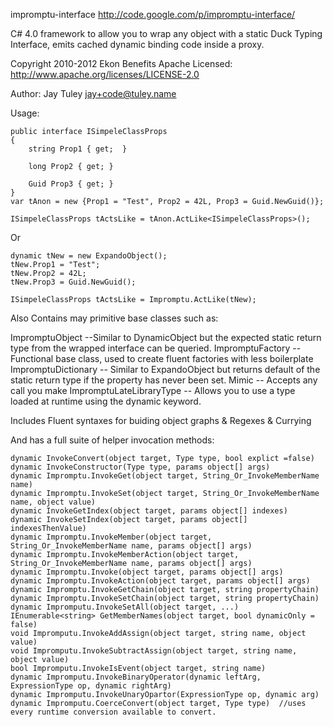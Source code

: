 impromptu-interface http://code.google.com/p/impromptu-interface/

C# 4.0 framework to allow you to wrap any object with a static Duck Typing Interface, emits cached dynamic binding code inside a proxy.

Copyright 2010-2012 Ekon Benefits
Apache Licensed: http://www.apache.org/licenses/LICENSE-2.0

Author:
Jay Tuley jay+code@tuley.name


Usage:

    public interface ISimpeleClassProps
    {
        string Prop1 { get;  }

        long Prop2 { get; }

        Guid Prop3 { get; }
    }
    var tAnon = new {Prop1 = "Test", Prop2 = 42L, Prop3 = Guid.NewGuid()};

    ISimpeleClassProps tActsLike = tAnon.ActLike<ISimpeleClassProps>();
Or

    dynamic tNew = new ExpandoObject();
    tNew.Prop1 = "Test";
    tNew.Prop2 = 42L;
    tNew.Prop3 = Guid.NewGuid();

    ISimpeleClassProps tActsLike = Impromptu.ActLike(tNew);

Also Contains may primitive base classes such as:

ImpromptuObject --Similar to DynamicObject but the expected static return type from the wrapped interface can be queried.
ImpromptuFactory -- Functional base class, used to create fluent factories with less boilerplate
ImpromptuDictionary -- Similar to ExpandoObject but returns default of the static return type if the property has never been set.
Mimic -- Accepts any call you make
ImpromptuLateLibraryType -- Allows you to use a type loaded at runtime using the dynamic keyword.

Includes Fluent syntaxes for buiding object graphs & Regexes & Currying

And has a full suite of helper invocation methods:

    dynamic InvokeConvert(object target, Type type, bool explict =false)
    dynamic InvokeConstructor(Type type, params object[] args)
    dynamic Impromptu.InvokeGet(object target, String_Or_InvokeMemberName name)
    dynamic Impromptu.InvokeSet(object target, String_Or_InvokeMemberName name, object value)
    dynamic InvokeGetIndex(object target, params object[] indexes)
    dynamic InvokeSetIndex(object target, params object[] indexesThenValue)
    dynamic Impromptu.InvokeMember(object target, String_Or_InvokeMemberName name, params object[] args)
    dynamic Impromptu.InvokeMemberAction(object target, String_Or_InvokeMemberName name, params object[] args)
    dynamic Impromptu.Invoke(object target, params object[] args)
    dynamic Impromptu.InvokeAction(object target, params object[] args)
    dynamic Impromptu.InvokeGetChain(object target, string propertyChain)
    dynamic Impromptu.InvokeSetChain(object target, string propertyChain)
    dynamic Impromputu.InvokeSetAll(object target, ...)
    IEnumerable<string> GetMemberNames(object target, bool dynamicOnly = false)
    void Impromputu.InvokeAddAssign(object target, string name, object value)
    void Impromputu.InvokeSubtractAssign(object target, string name, object value)
    bool Impromputu.InvokeIsEvent(object target, string name)
    dynamic Impromputu.InvokeBinaryOperator(dynamic leftArg, ExpressionType op, dynamic rightArg)
    dynamic Impromputu.InvokeUnaryOpartor(ExpressionType op, dynamic arg)
    dynamic Impromputu.CoerceConvert(object target, Type type)  //uses every runtime conversion available to convert.

